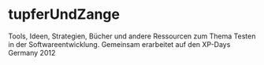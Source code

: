 tupferUndZange
==============

Tools, Ideen, Strategien, Bücher und andere Ressourcen zum Thema Testen in der Softwareentwicklung. Gemeinsam erarbeitet auf den XP-Days Germany 2012